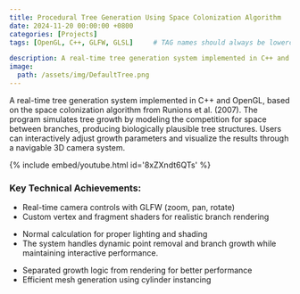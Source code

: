 ```yaml
---
title: Procedural Tree Generation Using Space Colonization Algorithm
date: 2024-11-20 00:00:00 +0800
categories: [Projects]
tags: [OpenGL, C++, GLFW, GLSL]     # TAG names should always be lowercase

description: A real-time tree generation system implemented in C++ and OpenGL
image:
  path: /assets/img/DefaultTree.png
---
```


A real-time tree generation system implemented in C++ and OpenGL, based on the space colonization algorithm from Runions et al. (2007). The program simulates tree growth by modeling the competition for space between branches, producing biologically plausible tree structures. Users can interactively adjust growth parameters and visualize the results through a navigable 3D camera system.

{% 
  include embed/youtube.html 
  id='8xZXndt6QTs' 
%}

### Key Technical Achievements:
- Real-time camera controls with GLFW (zoom, pan, rotate)
- Custom vertex and fragment shaders for realistic branch rendering
<!-- - Geometry instancing for efficient visualization of multiple trees -->
<!-- - Smooth branch thickness transitions using the pipe model -->
- Normal calculation for proper lighting and shading
- The system handles dynamic point removal and branch growth while maintaining interactive performance.
<!-- - GUI controls for growth parameters (influence radius, kill distance, growth distance) -->
<!-- - Multiple visualization modes showing growth progression and final structure -->
- Separated growth logic from rendering for better performance
- Efficient mesh generation using cylinder instancing
